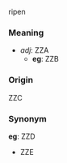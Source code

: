 ripen
### Meaning
+ _adj_: ZZA
    + __eg__: ZZB

### Origin

ZZC

### Synonym

__eg__: ZZD

+ ZZE


